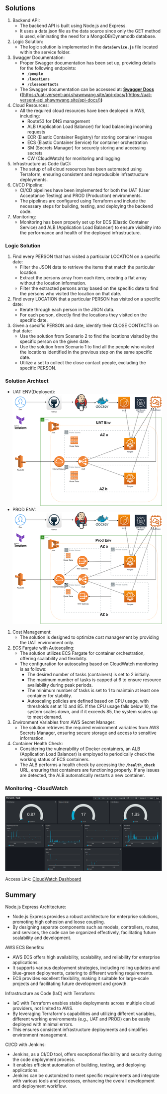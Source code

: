 ## Solutions

1. Backend API:
   - The backend API is built using Node.js and Express.
   - It uses a data.json file as the data source since only the GET method is used, eliminating the need for a MongoDB/Dynamodb database.
2. Logic Solution:
   - The logic solution is implemented in the **`dataService.js`** file located within the service folder.
3. Swagger Documentation:
   - Proper Swagger documentation has been set up, providing details for the following endpoints:
     - **`/people`**
     - **`/locations`**
     - **`/closecontacts`**
   - The Swagger documentation can be accessed at: **[Swagger Docs](https://uat-versent-api.shawnwang.site/api-docs/) (**[https://uat-versent-api.shawnwang.site/api-docs/](https://uat-versent-api.shawnwang.site/api-docs/)**)**
4. Cloud Resources:
   - All the required cloud resources have been deployed in AWS, including:
     - Route53 for DNS management
     - ALB (Application Load Balancer) for load balancing incoming requests
     - ECR (Elastic Container Registry) for storing container images
     - ECS (Elastic Container Service) for container orchestration
     - SM (Secrets Manager) for securely storing and accessing secrets
     - CW (CloudWatch) for monitoring and logging
5. Infrastructure as Code (IaC):
   - The setup of all cloud resources has been automated using Terraform, ensuring consistent and reproducible infrastructure deployments.
6. CI/CD Pipeline:
   - CI/CD pipelines have been implemented for both the UAT (User Acceptance Testing) and PROD (Production) environments.
   - The pipelines are configured using Terraform and include the necessary steps for building, testing, and deploying the backend code.
7. Monitoring:
   - Monitoring has been properly set up for ECS (Elastic Container Service) and ALB (Application Load Balancer) to ensure visibility into the performance and health of the deployed infrastructure.

### Logic Solution

1. Find every PERSON that has visited a particular LOCATION on a specific date:
   - Filter the JSON data to retrieve the items that match the particular location.
   - Extract the persons array from each item, creating a flat array without the location information.
   - Filter the extracted persons array based on the specific date to find the persons who visited the location on that date.
2. Find every LOCATION that a particular PERSON has visited on a specific date:
   - Iterate through each person in the JSON data.
   - For each person, directly find the locations they visited on the specific date.
3. Given a specific PERSON and date, identify their CLOSE CONTACTS on that date:
   - Use the solution from Scenario 2 to find the locations visited by the specific person on the given date.
   - Use the solution from Scenario 1 to find all the people who visited the locations identified in the previous step on the same specific date.
   - Utilize a set to collect the close contact people, excluding the specific PERSON.

### Solution Archtect

- UAT ENV(Deployed):
  ![Versent_Task_Public_Subnet.drawio.png](Images/Versent_Task_Public_Subnet.drawio.png)
- PROD ENV:
  ![Versent_Task_Private_Subnet.drawio.png](Images/Versent_Task_Private_Subnet.drawio.png)

1. Cost Management:
   - The solution is designed to optimize cost management by providing the UAT environment only.
2. ECS Fargate with Autoscaling:
   - The solution utilizes ECS Fargate for container orchestration, offering scalability and flexibility.
   - The configuration for autoscaling based on CloudWatch monitoring is as follows:
     - The desired number of tasks (containers) is set to 2 initially.
     - The maximum number of tasks is capped at 6 to ensure resource availability during peak periods.
     - The minimum number of tasks is set to 1 to maintain at least one container for stability.
     - Autoscaling policies are defined based on CPU usage, with thresholds set at 10 and 85. If the CPU usage falls below 10, the system scales down, and if it exceeds 85, the system scales up to meet demand.
3. Environment Variables from AWS Secret Manager:
   - The solution retrieves the required environment variables from AWS Secrets Manager, ensuring secure storage and access to sensitive information.
4. Container Health Check:
   - Considering the vulnerability of Docker containers, an ALB (Application Load Balancer) is employed to periodically check the working status of ECS containers.
   - The ALB performs a health check by accessing the **`/health_check`** URL, ensuring that containers are functioning properly. If any issues are detected, the ALB automatically restarts a new container.

### Monitoring - CloudWatch

![3a2be516af214728744d0ae71b4a8e7.png](Images/3a2be516af214728744d0ae71b4a8e7.png)

Access Link: [CloudWatch Dashboard](https://cloudwatch.amazonaws.com/dashboard.html?dashboard=Versent_Task&context=eyJSIjoidXMtZWFzdC0xIiwiRCI6ImN3LWRiLTA0NjM4MTI2MDU3OCIsIlUiOiJ1cy1lYXN0LTFfWHBHNTFMalRWIiwiQyI6IjZhaXVsajQyY25ucHI1bHRzajMzb2I5OGgiLCJJIjoidXMtZWFzdC0xOmQ0NzlkMTUwLThmM2YtNDE3ZC04NmUxLWQwY2NiNjM4MjYyMyIsIk0iOiJQdWJsaWMifQ==)

## Summary

Node.js Express Architecture:

- Node.js Express provides a robust architecture for enterprise solutions, promoting high cohesion and loose coupling.
- By designing separate components such as models, controllers, routes, and services, the code can be organized effectively, facilitating future scalability and development.

AWS ECS Benefits:

- AWS ECS offers high availability, scalability, and reliability for enterprise applications.
- It supports various deployment strategies, including rolling updates and blue-green deployments, catering to different working requirements.
- ECS provides excellent flexibility, making it suitable for large-scale projects and facilitating future development and growth.

Infrastructure as Code (IaC) with Terraform:

- IaC with Terraform enables stable deployments across multiple cloud providers, not limited to AWS.
- By leveraging Terraform's capabilities and utilizing different variables, different working environments (e.g., UAT and PROD) can be easily deployed with minimal errors.
- This ensures consistent infrastructure deployments and simplifies environment management.

CI/CD with Jenkins:

- Jenkins, as a CI/CD tool, offers exceptional flexibility and security during the code deployment process.
- It enables efficient automation of building, testing, and deploying applications.
- Jenkins can be customized to meet specific requirements and integrate with various tools and processes, enhancing the overall development and deployment workflow.
